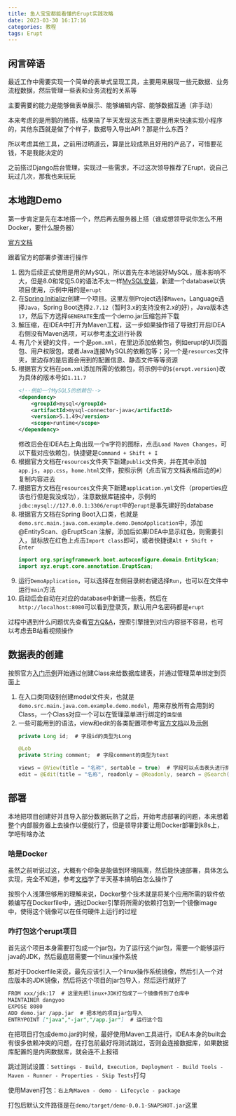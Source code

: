 ```yaml
---
title: 鱼人宝宝都能看懂的Erupt实践攻略
date: 2023-03-30 16:17:16
categories: 教程
tags: Erupt
---
```

## 闲言碎语

最近工作中需要实现一个简单的表单式呈现工具，主要用来展现一些元数据、业务流程数据，然后管理一些表和业务流程的关系等

主要需要的能力是能够做表单展示、能够编辑内容、能够数据互通（非手动）

本来考虑的是用鹅的微搭，结果搞了半天发现这东西主要是用来快速实现小程序的，其他东西就是做了个样子，数据导入导出API？那是什么东西？

所以考虑其他工具，之前用过明道云，算是比较成熟且好用的产品了，可惜要花钱，不是我能决定的

之前搭过Django后台管理，实现过一些需求，不过这次领导推荐了Erupt，说自己玩过几次，那我也来玩玩

## 本地跑Demo

第一步肯定是先在本地搭一个，然后再去服务器上搭（谁成想领导说你怎么不用Docker，要什么服务器）

[官方文档](https://www.yuque.com/erupts/erupt/foa2bt)

跟着官方的部署步骤进行操作

1. 因为后续正式使用是用的MySQL，所以首先在本地装好MySQL，版本影响不大，但是8.0和常见5.0的语法不太一样[MySQL安装](https://www.runoob.com/mysql/mysql-install.html)，新建一个database以供项目使用，示例中用的是`erupt`
2. 在[Spring Initializr](https://start.spring.io/)创建一个项目。这里左侧Project选择`Maven`，Language选择`Java`，Spring Boot选择`2.7.12`（暂时3.x的支持没有2.x的好），Java版本选`17`，然后下方选择`GENERATE`生成一个demo.jar压缩包并下载
3. 解压缩，在IDEA中打开为Maven工程，这一步如果操作错了导致打开后IDEA右侧没有Maven选项，可以参考[本文](https://cloud.tencent.com/developer/article/1882517)进行补救
4. 有几个关键的文件，一个是`pom.xml`，在里边添加依赖包，例如erupt的UI页面包、用户权限包，或者Java连接MySQL的依赖包等；另一个是`resources`文件夹，里边存的是后面会用到的配置信息、静态文件等等资源
5. 根据官方文档在`pom.xml`添加所需的依赖包，将示例中的`${erupt.version}`改为具体的版本号如`1.11.7`
    ``` xml
    <!--例如一个MySQL5的依赖包-->
    <dependency>
        <groupId>mysql</groupId>
        <artifactId>mysql-connector-java</artifactId>
        <version>5.1.49</version>
        <scope>runtime</scope>
    </dependency>
    ```
   修改后会在IDEA右上角出现一个`m`字符的图标，点击`Load Maven Changes`，可以下载对应依赖包，快捷键是`Command + Shift + I`
6. 根据官方文档在`resources`文件夹下新建`public`文件夹，并在其中添加`app.js`，`app.css`，`home.html`文件，按照示例（点击官方文档表格后边的`#`）复制内容进去
7. 根据官方文档在`resources`文件夹下新建`application.yml`文件（properties应该也行但是我没成功），注意数据库链接中，示例的`jdbc:mysql://127.0.0.1:3306/erupt`中的`erupt`是事先建好的database
8. 根据官方文档在Spring Boot入口类，也就是`demo.src.main.java.com.example.demo.DemoApplication`中，添加 @EntityScan、@EruptScan 注解，添加后如果IDEA中显示红色，则需要引入，鼠标放在红色上点击`Import class`即可，或者快捷键`Alt + Shift + Enter`
    ``` java
    import org.springframework.boot.autoconfigure.domain.EntityScan;
    import xyz.erupt.core.annotation.EruptScan;
    ```
9. 运行`DemoApplication`，可以选择在左侧目录树右键选择`Run`，也可以在文件中运行`main`方法
10. 启动后会自动在对应的database中新建一些表，然后在`http://localhost:8080`可以看到登录页，默认用户名密码都是`erupt`

过程中遇到什么问题优先查看[官方Q&A](https://www.yuque.com/erupts/erupt/vr4md2#PQuoK)，搜索引擎搜到对应内容挺不容易，也可以考虑去B站看视频操作

## 数据表的创建

按照官方[入门示例](https://www.yuque.com/erupts/erupt/waztcb)开始通过创建Class来给数据库建表，并通过管理菜单绑定到页面上

1. 在入口类同级别创建model文件夹，也就是`demo.src.main.java.com.example.demo.model`，用来存放所有会用到的Class，一个Class对应一个可以在管理菜单进行绑定的`类型值`
2. 一些可能用到的语法，view和edit的各类配置项参考[官方文档](https://www.yuque.com/erupts/erupt/gec455)以及[示例](https://www.erupt.xyz/#!/contrast)
   ```java
   private Long id;  # 字段id的类型为Long
   
   @Lob
   private String comment;  # 字段comment的类型为text
   
   views = @View(title = "名称", sortable = true)  # 字段可以点击表头进行排序
   edit = @Edit(title = "名称", readonly = @Readonly, search = @Search(vague = true))  # 字段不可编辑，可以进行模糊搜索（页面上方会有虚线搜索框，false为精确搜索，搜索框为实线）
   ```

## 部署

本地把项目创建好并且导入部分数据玩熟了之后，开始考虑部署的问题，本来想着整个内部服务器上去操作以便就行了，但是领导非要让用Docker部署到k8s上，学吧有啥办法

### 啥是Docker

虽然之前听说过这，大概有个印象是能做到环境隔离，然后能快速部署，具体怎么实现，完全不知道，参考[文档](https://yeasy.gitbook.io/docker_practice/)学了半天基本搞明白怎么操作了

按照个人浅薄但够用的理解来说，Docker整个技术就是将某个应用所需的软件依赖编写在Dockerfile中，通过Docker引擎将所需的依赖打包到一个镜像image中，使得这个镜像可以在任何硬件上运行的过程

### 咋打包这个erupt项目

首先这个项目本身需要打包成一个jar包，为了运行这个jar包，需要一个能够运行java的JDK，然后最底层需要一个linux操作系统

那对于Dockerfile来说，最先应该引入一个linux操作系统镜像，然后引入一个对应版本的JDK镜像，然后将这个项目的jar包导入，然后运行就好了

```markdown
FROM xxx/jdk:17  # 这里先把linux+JDK打包成了一个镜像传到了仓库中
MAINTAINER dangyoo
EXPOSE 8080
ADD demo.jar /app.jar  # 把本地的项目jar包导入
ENTRYPOINT ["java","-jar","/app.jar"]  # 运行这个包
```

在把项目打包成demo.jar的时候，最好使用Maven工具进行，IDEA本身的built会有很多依赖冲突的问题，在打包前最好将测试跳过，否则会连接数据库，如果数据库配置的是内网数据库，就会连不上报错

跳过测试设置：`Settings - Build, Execution, Deployment - Build Tools - Maven - Runner - Properties - Skip Tests`打勾

使用Maven打包：`右上角Maven - demo - Lifecycle - package`

打包后默认文件路径是在`demo/target/demo-0.0.1-SNAPSHOT.jar`这里
